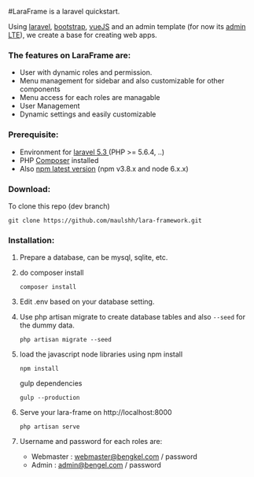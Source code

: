 #LaraFrame is a laravel quickstart.

Using <a href="https://laravel.com">laravel</a>, <a href="https://getbootstrap.com">bootstrap</a>, <a href="https://vuejs.org">vueJS</a> and an admin template (for now its <a href="https://almsaeedstudio.com">admin LTE</a>), we create a base for creating web apps.

### The features on LaraFrame are:
+ User with dynamic roles and permission.
+ Menu management for sidebar and also customizable for other components
+ Menu access for each roles are managable
+ User Management
+ Dynamic settings and easily customizable

### Prerequisite:
+ Environment for <a href="https://laravel.com/docs/5.3/#server-requirements">laravel 5.3 </a> (PHP >= 5.6.4, ..)
+ PHP <a href="https://getcomposer.org">Composer</a> installed
+ Also <a href="https://nodejs.org/en/download">npm latest version</a> (npm v3.8.x and node 6.x.x)

### Download:

To clone this repo (dev branch)
```
git clone https://github.com/maulshh/lara-framework.git
```

### Installation:

1. Prepare a database, can be mysql, sqlite, etc.

2. do composer install
   ```
   composer install
   ```

3. Edit .env based on your database setting.

4. Use php artisan migrate to create database tables and also `--seed` for the dummy data.
   ```
   php artisan migrate --seed
   ```

5. load the javascript node libraries using npm install
   ```
   npm install
   ```
   gulp dependencies
   ```
   gulp --production
   ```

6. Serve your lara-frame on http://localhost:8000
   ```
   php artisan serve
   ```

7. Username and password for each roles are:
   + Webmaster : webmaster@bengkel.com / password
   + Admin : admin@bengel.com / password
